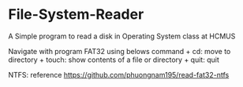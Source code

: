 # File-System-Reader
A Simple program to read a disk in Operating System class at HCMUS

Navigate with program FAT32 using belows command + cd: move to directory + touch: show contents of a file or directory + quit: quit

NTFS: reference https://github.com/phuongnam195/read-fat32-ntfs
